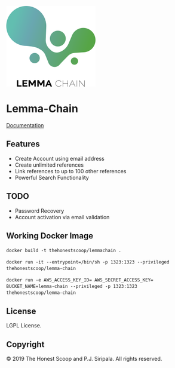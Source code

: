 
![Lemma-Chain](https://github.com/thehonestscoop/lemma-chain/raw/master/logo.png)

# Lemma-Chain




[Documentation](https://thehonestscoop.com/docs/lemma-chain)



## Features

* Create Account using email address
* Create unlimited references
* Link references to up to 100 other references
* Powerful Search Functionality

## TODO

* Password Recovery
* Account activation via email validation

## Working Docker Image

```docker build -t thehonestscoop/lemmachain .```

``` docker run -it --entrypoint=/bin/sh -p 1323:1323 --privileged thehonestscoop/lemma-chain ```

``` docker run -e AWS_ACCESS_KEY_ID= AWS_SECRET_ACCESS_KEY= BUCKET_NAME=lemma-chain --privileged -p 1323:1323 thehonestscoop/lemma-chain ```

## License

LGPL License.


## Copyright

© 2019 The Honest Scoop and P.J. Siripala. All rights reserved.
